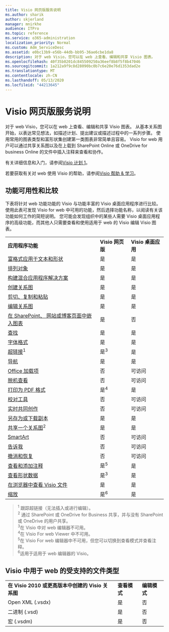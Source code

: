 ```yaml
---
title: Visio 网页版服务说明
ms.author: sharik
author: skjerland
manager: mnirkhe
audience: ITPro
ms.topic: reference
ms.service: o365-administration
localization_priority: Normal
ms.custom: Adm_ServiceDesc
ms.assetid: e0bc13b9-e56b-44db-bb95-36ae6cbe1da8
description: 对于 web Visio，您可以在 web 上查看、编辑和共享 Visio 图表。
ms.openlocfilehash: 40f35b0201dc845509250a36eef8b8f5f8b47046
ms.sourcegitcommit: 1a212a9f9c8d28090bc0b7c6e20e76d1353dad2e
ms.translationtype: MT
ms.contentlocale: zh-CN
ms.lasthandoff: 05/13/2020
ms.locfileid: "44213645"
---
```

# <a name="visio-for-the-web-service-description"></a>Visio 网页版服务说明

对于 web Visio，您可以在 web 上查看、编辑和共享 Visio 图表。 从基本关系图开始，以表达常见想法，如描述计划、提出建议或描述过程中的一系列步骤。 使用常用的图表类型和富形状集创建第一类图表非常简单且容易。 Visio for web 用户可以通过共享关系图以及在上载到 SharePoint Online 或 OneDrive for business Online 的文件中插入注释来查看和协作。
  
有关详细信息和入门，请参阅[Visio 计划 1](https://products.office.com/en-US/visio/visio-online)。
  
若要获取有关对 web 使用 Visio 的帮助，请参阅[Visio 帮助 & 学习](https://support.office.com/visio)。
  
## <a name="feature-availability-and-comparison"></a>功能可用性和比较

下表将针对 web 功能功能的 Visio 与功能丰富的 Visio 桌面应用程序进行比较。 使用此表可发现 Visio for web 中可用的功能，然后选择功能名称，以阅读有关该功能如何工作的简短说明。 您可能会发现组织中的某些人需要 Visio 桌面应用程序的高级功能，而其他人只需要查看和使用适用于 web 的 Visio 编辑 Visio 图表。 
  
||||
|:-----|:-----|:-----|
|**应用程序功能** <br/> |**Visio 网页版** <br/> |**Visio 桌面应用** <br/> |
|[富格式应用于文本和形状](visio-online.md#apply-rich-formatting-to-text-and-shapes) <br/> |是  <br/> |是  <br/> |
|[排列对象](visio-online.md#arrange-objects) <br/> |是  <br/> |是  <br/> |
|[构建混合应用程序解决方案](visio-online.md#build-mashup-solutions) <br/> |是  <br/> |是  <br/> |
|[创建关系图](visio-online.md#create-diagrams) <br/> |是  <br/> |是  <br/> |
|[剪切、复制和粘贴](visio-online.md#cut-copy-and-paste) <br/> |是  <br/> |是  <br/> |
|[编辑关系图](visio-online.md#edit-diagrams) <br/> |是  <br/> |是  <br/> |
|[在 SharePoint、 网站或博客页面中嵌入图表](visio-online.md#embed-diagram-in-a-sharepoint-web-or-blog-page) <br/> |是  <br/> |否  <br/> |
|[查找](visio-online.md#find) <br/> |是  <br/> |是  <br/> |
|[字体格式](visio-online.md#font-formatting) <br/> |是  <br/> |是  <br/> |
|[超链接](visio-online.md#hyperlinks)<sup>1</sup> <br/> |是<sup>3</sup> <br/> |是  <br/> |
|[导航](visio-online.md#navigation) <br/> |是  <br/> |是  <br/> |
|[Office 加载项](visio-online.md#office-add-ins) <br/> |否  <br/> |可访问  <br/> |
|[脱机查看](visio-online.md#offline-viewing) <br/> |否  <br/> |可访问  <br/> |
|[打印为 PDF 格式](visio-online.md#print-to-pdf) <br/> |是<sup>4</sup> <br/> |是  <br/> |
|[校对工具](visio-online.md#proofing-tools) <br/> |否  <br/> |可访问  <br/> |
|[实时共同创作](visio-online.md#real-time-co-authoring) <br/> |否  <br/> |可访问  <br/> |
|[另存为或下载副本](visio-online.md#save-as-or-download-a-copy) <br/> |是  <br/> |是  <br/> |
|[共享一个关系图](visio-online.md#share-a-diagram)<sup>2</sup> <br/> |是  <br/> |是  <br/> |
|[SmartArt](visio-online.md#smartart) <br/> |否  <br/> |可访问  <br/> |
|[告诉我](visio-online.md#tell-me) <br/> |否  <br/> |可访问  <br/> |
|[撤消和恢复](visio-online.md#undo-and-redo) <br/> |否  <br/> |可访问  <br/> |
|[查看和添加注释](visio-online.md#view-and-add-comments) <br/> |是<sup>5</sup> <br/> |是  <br/> |
|[查看形状数据](visio-online.md#view-shape-data) <br/> |是<sup>3</sup> <br/> |是  <br/> |
|[在浏览器中查看 Visio 文件](visio-online.md#view-visio-files-in-the-browser) <br/> |是  <br/> |是  <br/> |
|[缩放](visio-online.md#zoom) <br/> |是<sup>6</sup> <br/> |是  <br/> |
   
> <sup>1</sup> 跟踪超链接（无法插入或进行编辑）。 
<br/><sup>2</sup> 通过 SharePoint 或 OneDrive for Business 共享，并与没有 SharePoint 或 OneDrive 的用户共享。 
<br/> <sup>3</sup>在 Visio 中对 web 编辑器不可用。
<br/><sup>4</sup>在 Visio For web Viewer 中不可用。 
<br/><sup>5</sup>在 Visio For web 编辑器中不可用，但您可以切换到查看模式并查看注释。 
<br/><sup>6</sup>适用于适用于 web 编辑器的 Visio。 
  
## <a name="supported-file-types-in-visio-for-the-web"></a>Visio 中用于 web 的受支持的文件类型

||||
|:-----|:-----|:-----|
|**在 Visio 2010 或更高版本中创建的 Visio 关系图** <br/> |**查看模式** <br/> |**编辑模式** <br/> |
|Open XML (.vsdx)  <br/> |是  <br/> |否  <br/> |
|二进制 (.vsd)  <br/> |是  <br/> |否  <br/> |
|宏 (.vsdm)  <br/> |是  <br/> |否  <br/> |
   

